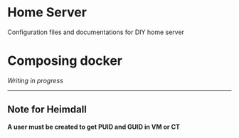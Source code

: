 # Home Server

Configuration files and documentations for DIY home server

# Composing docker

_Writing in progress_

---

## Note for Heimdall

**A user must be created to get PUID and GUID in VM or CT**
